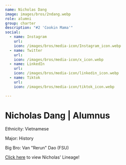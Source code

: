 ```yaml
---
name: Nicholas Dang
image: images/bros/2ndang.webp
role: alumni
group: charter
description: "#2 'Cookin Mama'"
social: 
  - name: Instagram
    url: 
    icon: /images/bros/media-icon/Instagram_icon.webp
  - name: Twitter
    url:
    icon: /images/bros/media-icon/x_icon.webp
  - name: LinkedIn
    url: 
    icon: /images/bros/media-icon/linkedin_icon.webp
  - name: Tiktok
    url: 
    icon: /images/bros/media-icon/tiktok_icon.webp
            
---
```


# Nicholas Dang | Alumnus
Ethnicity: Vietnamese

Major: History

Big Bro: Van "Rerun" Dao (FSU)

[Click here](/ujis/) to view Nicholas' Lineage!